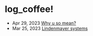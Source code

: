 # log_coffee!
+ Apr 29, 2023 [Why u so mean?](./chapter_1.md) 
+ Mar 25, 2023 [Lindenmayer systems](./chapter_0.md)